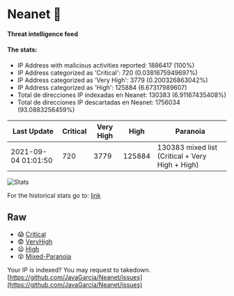 # Neanet :hocho:
#### Threat intelligence feed
#### The stats:

- IP Address with malicious activities reported: 1886417 (100%)
- IP Address categorized as 'Critical':  720 (0.0381675949697%)
- IP Address categorized as 'Very High':  3779 (0.200326863042%)
- IP Address categorized as 'High':  125884 (6.67317989607)
- Total de direcciones IP indexadas en Neanet:  130383 (6.91167435408%)
- Total de direcciones IP descartadas en Neanet:  1756034 (93.0883256459%)

| Last Update | Critical | Very High | High | Paranoia |
| --- | --- | --- | --- | --- |
| 2021-09-04 01:01:50 | 720 | 3779 | 125884 | 130383 mixed list (Critical + Very High + High)|

![Stats](https://docs.google.com/spreadsheets/d/e/2PACX-1vSnaNMIXVabIpDJjufMlzH7poXnshF3mgd8Is1g9ytUEzVsP5my4Trn8f-xkoLLQ38xpL3HtmUexLo6/pubchart?oid=501124687&format=image)

For the historical stats go to: [link](/stats.csv)
## Raw
- :scream: [Critical](https://raw.githubusercontent.com/JavaGarcia/Neanet/master/blacklists/neanet_critical.txt)
- :fearful: [VeryHigh](https://raw.githubusercontent.com/JavaGarcia/Neanet/master/blacklists/neanet_veryHigh.txtt)
- :frowning: [High](https://raw.githubusercontent.com/JavaGarcia/Neanet/master/blacklists/neanet_high.txt)
- :dizzy_face: [Mixed-Paranoia](https://raw.githubusercontent.com/JavaGarcia/Neanet/master/blacklists/neanet_all.txt)


Your IP is indexed? You may request to takedown. [https://github.com/JavaGarcia/Neanet/issues](https://github.com/JavaGarcia/Neanet/issues)






































































































































































































































































































































































































































































































































































































































































































































































































































































































































































































































































































































































































































































































































































































































































































































































































































































































































































































































































































































































































































































































































































































































































































































































































































































































































































































































































































































































































































































































































































































































































































































































































































































































































































































































































































































































































































































































































































































































































































































































































































































































































































































































































































































































































































































































































































































































































































































































































































































































































































































































































































































































































































































































































































































































































































































































































































































































































































































































































































































































































































































































































































































































































































































































































































































































































































































































































































































































































































































































































































































































































































































































































































































































































































































































































































































































































































































































































































































































































































































































































































































































































































































































































































































































































































































































































































































































































































